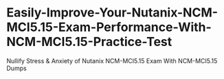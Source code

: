 # Easily-Improve-Your-Nutanix-NCM-MCI5.15-Exam-Performance-With-NCM-MCI5.15-Practice-Test
Nullify Stress &amp; Anxiety of Nutanix NCM-MCI5.15 Exam With NCM-MCI5.15 Dumps
